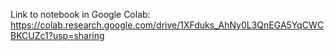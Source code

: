 Link to notebook in Google Colab:
https://colab.research.google.com/drive/1XFduks_AhNy0L3QnEGA5YqCWCBKCUZc1?usp=sharing
